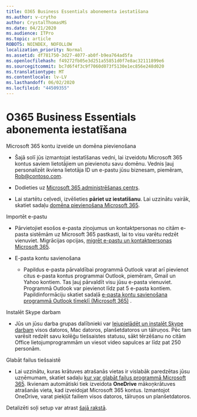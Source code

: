 ```yaml
---
title: O365 Business Essentials abonementa iestatīšana
ms.author: v-crytho
author: CrystalThomasMS
ms.date: 04/21/2020
ms.audience: ITPro
ms.topic: article
ROBOTS: NOINDEX, NOFOLLOW
localization_priority: Normal
ms.assetid: df781750-3d27-4077-ab0f-b9ea764ad5fa
ms.openlocfilehash: f49272fb05e3d251a55851d0f7e8ac32111899e6
ms.sourcegitcommit: bc7d6f4f3c9f7060d073f5130e1ec856e248d020
ms.translationtype: MT
ms.contentlocale: lv-LV
ms.lasthandoff: 06/02/2020
ms.locfileid: "44509355"
---
```

# <a name="setting-up-your-o365-business-essentials-subscription"></a>O365 Business Essentials abonementa iestatīšana

Microsoft 365 kontu izveide un domēna pievienošana
  
- Šajā solī jūs izmantojat iestatīšanas vedni, lai izveidotu Microsoft 365 kontus saviem lietotājiem un pievienotu savu domēnu. Vednis ļauj personalizēt ikviena lietotāja ID un e-pastu jūsu biznesam, piemēram, [Rob@contoso.com](mailto:rob@contoso.com).
    
- Dodieties uz [Microsoft 365 administrēšanas centrs](https://login.partner.microsoftonline.cn/).
    
- Lai startētu ceļvedi, izvēlieties **pāriet uz iestatīšanu**. Lai uzzinātu vairāk, skatiet sadaļu [domēna pievienošana Microsoft 365](https://docs.microsoft.com/microsoft-365/admin/setup/add-domain).
    
Importēt e-pastu
  
- Pārvietojiet esošos e-pasta ziņojumus un kontaktpersonas no citām e-pasta sistēmām uz Microsoft 365 pastkasti, lai to visu varētu redzēt vienuviet. Migrācijas opcijas, [migrēt e-pastu un kontaktpersonas Microsoft 365](https://docs.microsoft.com/microsoft-365/admin/setup/migrate-email-and-contacts-admin).
    
- E-pasta kontu savienošana
    
  - Papildus e-pasta pārvaldībai programmā Outlook varat arī pievienot citus e-pasta kontus programmai Outlook, piemēram, Gmail un Yahoo kontiem. Tas ļauj pārvaldīt visu jūsu e-pasta vienuviet. Programmā Outlook var pievienot līdz pat 5 e-pasta kontiem. Papildinformāciju skatiet sadaļā [e-pasta kontu savienošana programmā Outlook tīmeklī (Microsoft 365)](https://support.office.com/Article/Connect-email-accounts-in-Outlook-on-the-web-Office-365-d7012ff0-924f-4f78-8aca-c3912d886c4d) . 
    
Instalēt Skype darbam
  
- Jūs un jūsu darba grupas dalībnieki var [lejupielādēt un instalēt Skype darbam](https://support.office.com/Article/download-and-install-Skype-for-Business-8a0d4da8-9d58-44f9-9759-5c8f340cb3fb) visos datoros, Mac datoros, planšetdatoros un tālruņos. Pēc tam varēsit redzēt savu kolēģu tiešsaistes statusu, sākt tērzēšanu no citām Office lietojumprogrammām un viesot video sapulces ar līdz pat 250 personām. 
    
Glabāt failus tiešsaistē
  
- Lai uzzinātu, kuras krātuves atrašanās vietas ir vislabāk paredzētas jūsu uzņēmumam, skatiet sadaļu [kur var glabāt failus programmā Microsoft 365](https://support.office.com/article/c7c20284-bc94-47f4-9728-d28e9daf0790.aspx). Ikvienam automātiski tiek izveidota **OneDrive** mākoņkrātuves atrašanās vieta, kad izveidojat Microsoft 365 kontus. Izmantojot OneDrive, varat piekļūt failiem visos datoros, tālruņos un planšetdatoros. 
    
Detalizēti soļi setup var atrast [šajā rakstā](https://docs.microsoft.com/microsoft-365/admin/setup/setup).
  

